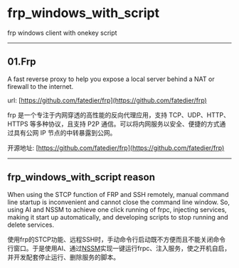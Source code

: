 # frp_windows_with_script
frp windows client with onekey script

---
## 01.Frp
A fast reverse proxy to help you expose a local server behind a NAT or firewall to the internet. 

url: [https://github.com/fatedier/frp](https://github.com/fatedier/frp)

frp 是一个专注于内网穿透的高性能的反向代理应用，支持 TCP、UDP、HTTP、HTTPS 等多种协议，且支持 P2P 通信。可以将内网服务以安全、便捷的方式通过具有公网 IP 节点的中转暴露到公网。

开源地址: [https://github.com/fatedier/frp](https://github.com/fatedier/frp)

---
## frp_windows_with_script reason

When using the STCP function of FRP and SSH remotely, manual command line startup is inconvenient and cannot close the command line window. So, using AI and NSSM to achieve one click running of frpc, injecting services, making it start up automatically, and developing scripts to stop running and delete services.

使用frp的STCP功能、远程SSH时，手动命令行启动既不方便而且不能关闭命令行窗口。于是使用AI、通过[NSSM](https://nssm.cc)实现一键运行frpc、注入服务，使之开机自启，并开发配套停止运行、删除服务的脚本。
